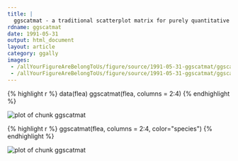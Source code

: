 ```yaml
---
title: |
  ggscatmat - a traditional scatterplot matrix for purely quantitative variables
rdname: ggscatmat
date: 1991-05-31
output: html_document
layout: article
category: ggally
images:
 - /allYourFigureAreBelongToUs/figure/source/1991-05-31-ggscatmat/ggscatmat-1.png
 - /allYourFigureAreBelongToUs/figure/source/1991-05-31-ggscatmat/ggscatmat-2.png
---
```





{% highlight r %}
data(flea)
ggscatmat(flea, columns = 2:4)
{% endhighlight %}

![plot of chunk ggscatmat](/allYourFigureAreBelongToUs/figure/source/1991-05-31-ggscatmat/ggscatmat-1.png) 

{% highlight r %}
ggscatmat(flea, columns = 2:4, color="species")
{% endhighlight %}

![plot of chunk ggscatmat](/allYourFigureAreBelongToUs/figure/source/1991-05-31-ggscatmat/ggscatmat-2.png) 